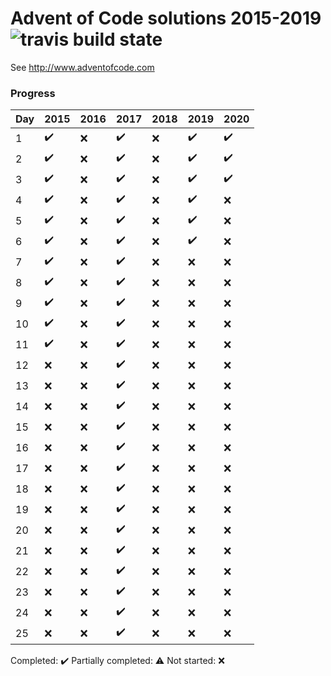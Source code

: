 # Advent of Code solutions 2015-2019 ![travis build state](https://travis-ci.org/chrlembeck/aoc2017.svg?branch=master)

See http://www.adventofcode.com

### Progress

Day | 2015                | 2016                | 2017                | 2018                | 2019               | 2020
--- | ------------------- | ------------------- | ------------------- | ------------------- | ------------------ | ------------------ 
 1  | :heavy_check_mark:  | :x:                 | :heavy_check_mark:  | :x:                 | :heavy_check_mark: | :heavy_check_mark:
 2  | :heavy_check_mark:  | :x:                 | :heavy_check_mark:  | :x:                 | :heavy_check_mark: | :heavy_check_mark:
 3  | :heavy_check_mark:  | :x:                 | :heavy_check_mark:  | :x:                 | :heavy_check_mark: | :heavy_check_mark:
 4  | :heavy_check_mark:  | :x:                 | :heavy_check_mark:  | :x:                 | :heavy_check_mark: | :x:
 5  | :heavy_check_mark:  | :x:                 | :heavy_check_mark:  | :x:                 | :heavy_check_mark: | :x:
 6  | :heavy_check_mark:  | :x:                 | :heavy_check_mark:  | :x:                 | :heavy_check_mark: | :x:
 7  | :heavy_check_mark:  | :x:                 | :heavy_check_mark:  | :x:                 | :x:                | :x:
 8  | :heavy_check_mark:  | :x:                 | :heavy_check_mark:  | :x:                 | :x:                | :x:
 9  | :heavy_check_mark:  | :x:                 | :heavy_check_mark:  | :x:                 | :x:                | :x:
 10 | :heavy_check_mark:  | :x:                 | :heavy_check_mark:  | :x:                 | :x:                | :x:
 11 | :heavy_check_mark:  | :x:                 | :heavy_check_mark:  | :x:                 | :x:                | :x:
 12 | :x:                 | :x:                 | :heavy_check_mark:  | :x:                 | :x:                | :x:
 13 | :x:                 | :x:                 | :heavy_check_mark:  | :x:                 | :x:                | :x:
 14 | :x:                 | :x:                 | :heavy_check_mark:  | :x:                 | :x:                | :x:
 15 | :x:                 | :x:                 | :heavy_check_mark:  | :x:                 | :x:                | :x:
 16 | :x:                 | :x:                 | :heavy_check_mark:  | :x:                 | :x:                | :x:
 17 | :x:                 | :x:                 | :heavy_check_mark:  | :x:                 | :x:                | :x:
 18 | :x:                 | :x:                 | :heavy_check_mark:  | :x:                 | :x:                | :x:
 19 | :x:                 | :x:                 | :heavy_check_mark:  | :x:                 | :x:                | :x:
 20 | :x:                 | :x:                 | :heavy_check_mark:  | :x:                 | :x:                | :x:
 21 | :x:                 | :x:                 | :heavy_check_mark:  | :x:                 | :x:                | :x:
 22 | :x:                 | :x:                 | :heavy_check_mark:  | :x:                 | :x:                | :x:
 23 | :x:                 | :x:                 | :heavy_check_mark:  | :x:                 | :x:                | :x:
 24 | :x:                 | :x:                 | :heavy_check_mark:  | :x:                 | :x:                | :x:
 25 | :x:                 | :x:                 | :heavy_check_mark:  | :x:                 | :x:                | :x:
 
Completed: :heavy_check_mark:
Partially completed: :warning:
Not started: :x:
